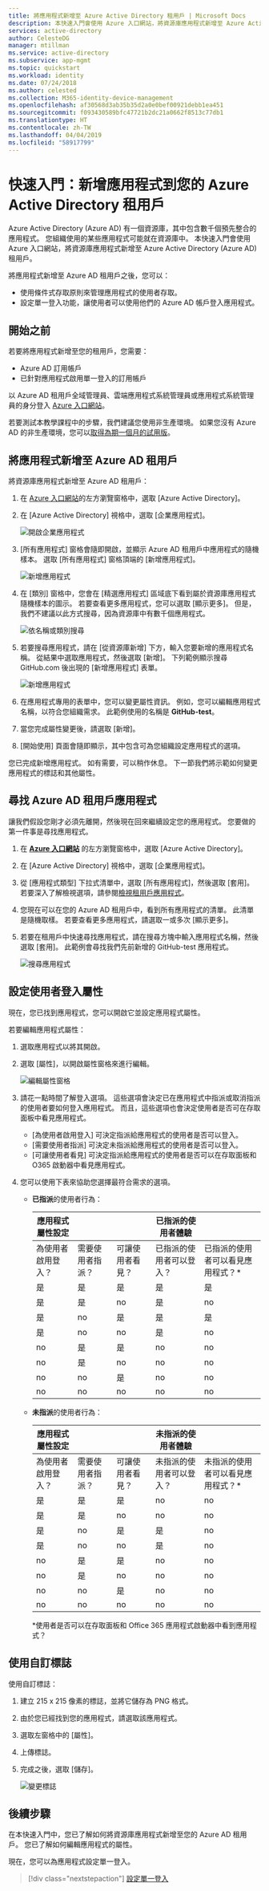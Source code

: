 ```yaml
---
title: 將應用程式新增至 Azure Active Directory 租用戶 | Microsoft Docs
description: 本快速入門會使用 Azure 入口網站，將資源庫應用程式新增至 Azure Active Directory (Azure AD) 租用戶。
services: active-directory
author: CelesteDG
manager: mtillman
ms.service: active-directory
ms.subservice: app-mgmt
ms.topic: quickstart
ms.workload: identity
ms.date: 07/24/2018
ms.author: celested
ms.collection: M365-identity-device-management
ms.openlocfilehash: af30568d3ab35b35d2a0e0bef00921debb1ea451
ms.sourcegitcommit: f093430589bfc47721b2dc21a0662f8513c77db1
ms.translationtype: HT
ms.contentlocale: zh-TW
ms.lasthandoff: 04/04/2019
ms.locfileid: "58917799"
---
```

# <a name="quickstart-add-an-application-to-your-azure-active-directory-tenant"></a>快速入門：新增應用程式到您的 Azure Active Directory 租用戶

Azure Active Directory (Azure AD) 有一個資源庫，其中包含數千個預先整合的應用程式。 您組織使用的某些應用程式可能就在資源庫中。 本快速入門會使用 Azure 入口網站，將資源庫應用程式新增至 Azure Active Directory (Azure AD) 租用戶。

將應用程式新增至 Azure AD 租用戶之後，您可以：

- 使用條件式存取原則來管理應用程式的使用者存取。
- 設定單一登入功能，讓使用者可以使用他們的 Azure AD 帳戶登入應用程式。

## <a name="before-you-begin"></a>開始之前

若要將應用程式新增至您的租用戶，您需要：

- Azure AD 訂用帳戶
- 已針對應用程式啟用單一登入的訂用帳戶

以 Azure AD 租用戶全域管理員、雲端應用程式系統管理員或應用程式系統管理員的身分登入 [Azure 入口網站](https://portal.azure.com)。

若要測試本教學課程中的步驟，我們建議您使用非生產環境。 如果您沒有 Azure AD 的非生產環境，您可以[取得為期一個月的試用版](https://azure.microsoft.com/pricing/free-trial/)。

## <a name="add-an-application-to-your-azure-ad-tenant"></a>將應用程式新增至 Azure AD 租用戶

將資源庫應用程式新增至 Azure AD 租用戶：

1. 在 [Azure 入口網站](https://portal.azure.com)的左方瀏覽窗格中，選取 [Azure Active Directory]。

2. 在 [Azure Active Directory] 視格中，選取 [企業應用程式]。

    ![開啟企業應用程式](media/add-application-portal/open-enterprise-apps.png)

3. [所有應用程式] 窗格會隨即開啟，並顯示 Azure AD 租用戶中應用程式的隨機樣本。 選取 [所有應用程式] 窗格頂端的 [新增應用程式]。

    ![新增應用程式](media/add-application-portal/new-application.png)

4. 在 [類別] 窗格中，您會在 [精選應用程式] 區域底下看到屬於資源庫應用程式隨機樣本的圖示。  若要查看更多應用程式，您可以選取 [顯示更多]。 但是，我們不建議以此方式搜尋，因為資源庫中有數千個應用程式。

    ![依名稱或類別搜尋](media/add-application-portal/categories.png)

5. 若要搜尋應用程式，請在 [從資源庫新增] 下方，輸入您要新增的應用程式名稱。 從結果中選取應用程式，然後選取 [新增]。 下列範例顯示搜尋 GitHub.com 後出現的 [新增應用程式] 表單。

    ![新增應用程式](media/add-application-portal/add-an-application.png)

6. 在應用程式專用的表單中，您可以變更屬性資訊。 例如，您可以編輯應用程式名稱，以符合您組織需求。 此範例使用的名稱是 **GitHub-test**。

7. 當您完成屬性變更後，請選取 [新增]。

8. [開始使用] 頁面會隨即顯示，其中包含可為您組織設定應用程式的選項。

您已完成新增應用程式。 如有需要，可以稍作休息。 下一節我們將示範如何變更應用程式的標誌和其他屬性。

## <a name="find-your-azure-ad-tenant-application"></a>尋找 Azure AD 租用戶應用程式

讓我們假設您剛才必須先離開，然後現在回來繼續設定您的應用程式。 您要做的第一件事是尋找應用程式。

1. 在 **[Azure 入口網站](https://portal.azure.com)** 的左方瀏覽窗格中，選取 [Azure Active Directory]。

2. 在 [Azure Active Directory] 視格中，選取 [企業應用程式]。

3. 從 [應用程式類型] 下拉式清單中，選取 [所有應用程式]，然後選取 [套用]。 若要深入了解檢視選項，請參閱[檢視租用戶應用程式](view-applications-portal.md)。

4. 您現在可以在您的 Azure AD 租用戶中，看到所有應用程式的清單。 此清單是隨機取樣。 若要查看更多應用程式，請選取一或多次 [顯示更多]。

5. 若要在租用戶中快速尋找應用程式，請在搜尋方塊中輸入應用程式名稱，然後選取 [套用]。 此範例會尋找我們先前新增的 GitHub-test 應用程式。

    ![搜尋應用程式](media/add-application-portal/find-application.png)


## <a name="configure-user-sign-in-properties"></a>設定使用者登入屬性

現在，您已找到應用程式，您可以開啟它並設定應用程式屬性。

若要編輯應用程式屬性：

1. 選取應用程式以將其開啟。
2. 選取 [屬性]，以開啟屬性窗格來進行編輯。

    ![編輯屬性窗格](media/add-application-portal/edit-properties.png)

3. 請花一點時間了解登入選項。 這些選項會決定已在應用程式中指派或取消指派的使用者要如何登入應用程式。 而且，這些選項也會決定使用者是否可在存取面板中看見應用程式。

    - [為使用者啟用登入] 可決定指派給應用程式的使用者是否可以登入。
    - [需要使用者指派] 可決定未指派給應用程式的使用者是否可以登入。
    - [可讓使用者看見] 可決定指派給應用程式的使用者是否可以在存取面板和 O365 啟動器中看見應用程式。

4. 您可以使用下表來協助您選擇最符合需求的選項。

   - **已指派**的使用者行為：

       | 應用程式屬性設定 | | | 已指派的使用者體驗 | |
       |---|---|---|---|---|
       | 為使用者啟用登入？ | 需要使用者指派？ | 可讓使用者看見？ | 已指派的使用者可以登入？ | 已指派的使用者可以看見應用程式？* |
       | 是 | 是 | 是 | 是 | 是  |
       | 是 | 是 | no  | 是 | no   |
       | 是 | no  | 是 | 是 | 是  |
       | 是 | no  | no  | 是 | no   |
       | no  | 是 | 是 | no  | no   |
       | no  | 是 | no  | no  | no   |
       | no  | no  | 是 | no  | no   |
       | no  | no  | no  | no  | no   |

   - **未指派**的使用者行為：

       | 應用程式屬性設定 | | | 未指派的使用者體驗 | |
       |---|---|---|---|---|
       | 為使用者啟用登入？ | 需要使用者指派？ | 可讓使用者看見？ | 未指派的使用者可以登入？ | 未指派的使用者可以看見應用程式？* |
       | 是 | 是 | 是 | no  | no   |
       | 是 | 是 | no  | no  | no   |
       | 是 | no  | 是 | 是 | no   |
       | 是 | no  | no  | 是 | no   |
       | no  | 是 | 是 | no  | no   |
       | no  | 是 | no  | no  | no   |
       | no  | no  | 是 | no  | no   |
       | no  | no  | no  | no  | no   |

     *使用者是否可以在存取面板和 Office 365 應用程式啟動器中看到應用程式？

## <a name="use-a-custom-logo"></a>使用自訂標誌

使用自訂標誌：

1. 建立 215 x 215 像素的標誌，並將它儲存為 PNG 格式。
2. 由於您已經找到您的應用程式，請選取該應用程式。
2. 選取左窗格中的 [屬性]。
4. 上傳標誌。
5. 完成之後，選取 [儲存]。

    ![變更標誌](media/add-application-portal/change-logo.png)


## <a name="next-steps"></a>後續步驟

在本快速入門中，您已了解如何將資源庫應用程式新增至您的 Azure AD 租用戶。 您已了解如何編輯應用程式的屬性。

現在，您可以為應用程式設定單一登入。

> [!div class="nextstepaction"]
> [設定單一登入](configure-single-sign-on-portal.md)


